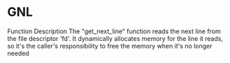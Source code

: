 # GNL
Function Description
The "get_next_line" function reads the next line from the file descriptor 'fd'. It dynamically allocates memory for the line it reads, so it's the caller's responsibility to free the memory when it's no longer needed
